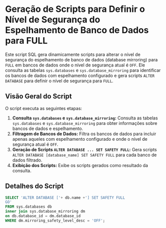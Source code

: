 # Geração de Scripts para Definir o Nível de Segurança do Espelhamento de Banco de Dados para FULL

Este script SQL gera dinamicamente scripts para alterar o nível de segurança do espelhamento de banco de dados (database mirroring) para `FULL` em bancos de dados onde o nível de segurança atual é `OFF`. Ele consulta as tabelas `sys.databases` e `sys.database_mirroring` para identificar os bancos de dados com espelhamento configurado e gera scripts `ALTER DATABASE` para definir o nível de segurança para `FULL`.

## Visão Geral do Script

O script executa as seguintes etapas:

1.  **Consulta `sys.databases` e `sys.database_mirroring`:** Consulta as tabelas `sys.databases` e `sys.database_mirroring` para obter informações sobre bancos de dados e espelhamento.
2.  **Filtragem de Bancos de Dados:** Filtra os bancos de dados para incluir apenas aqueles com espelhamento configurado e onde o nível de segurança atual é `OFF`.
3.  **Geração de Scripts `ALTER DATABASE ... SET SAFETY FULL`:** Gera scripts `ALTER DATABASE [database_name] SET SAFETY FULL` para cada banco de dados filtrado.
4.  **Exibição dos Scripts:** Exibe os scripts gerados como resultado da consulta.

## Detalhes do Script

```sql
SELECT 'ALTER DATABASE ['+ db.name +'] SET SAFETY FULL
GO'
FROM sys.databases db
inner join sys.database_mirroring dm
on db.database_id = dm.database_id
WHERE dm.mirroring_safety_level_desc = 'OFF';
